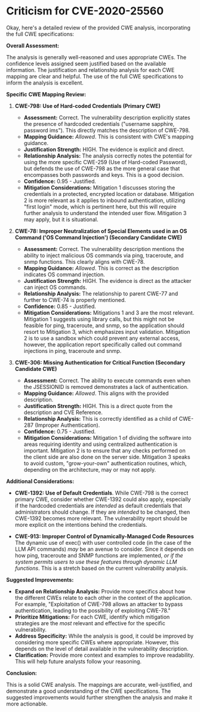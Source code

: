 # Criticism for CVE-2020-25560

Okay, here's a detailed review of the provided CWE analysis, incorporating the full CWE specifications:

**Overall Assessment:**

The analysis is generally well-reasoned and uses appropriate CWEs. The confidence levels assigned seem justified based on the available information. The justification and relationship analysis for each CWE mapping are clear and helpful. The use of the full CWE specifications to inform the analysis is excellent.

**Specific CWE Mapping Review:**

1.  **CWE-798: Use of Hard-coded Credentials (Primary CWE)**
    *   **Assessment:** Correct. The vulnerability description explicitly states the presence of hardcoded credentials ("username sapphire, password ims"). This directly matches the description of CWE-798.
    *   **Mapping Guidance:** *Allowed*. This is consistent with CWE's mapping guidance.
    *   **Justification Strength:** HIGH. The evidence is explicit and direct.
    *   **Relationship Analysis:** The analysis correctly notes the potential for using the more specific CWE-259 (Use of Hard-coded Password), but defends the use of CWE-798 as the more general case that encompasses both passwords and keys. This is a good decision.
    *   **Confidence:** 0.95 - Justified.
    *   **Mitigation Considerations:**  Mitigation 1 discusses storing the credentials in a protected, encrypted location or database. Mitigation 2 is more relevant as it applies to inbound authentication, utilizing "first login" mode, which is pertinent here, but this will require further analysis to understand the intended user flow.  Mitigation 3 may apply, but it is situational.

2.  **CWE-78: Improper Neutralization of Special Elements used in an OS Command ('OS Command Injection') (Secondary Candidate CWE)**
    *   **Assessment:** Correct. The vulnerability description mentions the ability to inject malicious OS commands via ping, traceroute, and snmp functions. This clearly aligns with CWE-78.
    *   **Mapping Guidance:** *Allowed*. This is correct as the description indicates OS command injection.
    *   **Justification Strength:** HIGH. The evidence is direct as the attacker can inject OS commands.
    *   **Relationship Analysis:** The relationship to parent CWE-77 and further to CWE-74 is properly mentioned.
    *   **Confidence:** 0.85 - Justified.
    *   **Mitigation Considerations:** Mitigations 1 and 3 are the most relevant.  Mitigation 1 suggests using library calls, but this might not be feasible for ping, traceroute, and snmp, so the application should resort to Mitigation 3, which emphasizes input validation. Mitigation 2 is to use a sandbox which could prevent any external access, however, the application report specifically called out command injections in ping, traceroute and snmp.

3.  **CWE-306: Missing Authentication for Critical Function (Secondary Candidate CWE)**
    *   **Assessment:** Correct. The ability to execute commands even when the JSESSIONID is removed demonstrates a lack of authentication.
    *   **Mapping Guidance:** *Allowed*. This aligns with the provided description.
    *   **Justification Strength:** HIGH. This is a direct quote from the description and CVE Reference.
    *   **Relationship Analysis:** This is correctly identified as a child of CWE-287 (Improper Authentication).
    *   **Confidence:** 0.75 - Justified.
    *   **Mitigation Considerations:** Mitigation 1 of dividing the software into areas requiring identity and using centralized authentication is important. Mitigation 2 is to ensure that any checks performed on the client side are also done on the server side. Mitigation 3 speaks to avoid custom, "grow-your-own" authentication routines, which, depending on the architecture, may or may not apply.

**Additional Considerations:**

*   **CWE-1392: Use of Default Credentials**. While CWE-798 is the correct primary CWE, consider whether CWE-1392 could also apply, especially if the hardcoded credentials are *intended* as default credentials that administrators should change. If they are *intended* to be changed, then CWE-1392 becomes more relevant. The vulnerability report should be more explicit on the intentions behind the credentials.

*  **CWE-913: Improper Control of Dynamically-Managed Code Resources** The dynamic use of exec() with user controlled code (in the case of the LLM API commands) *may* be an avenue to consider. Since it depends on how ping, traceroute and SNMP functions are implemented, *or if the system permits users to use these features through dynamic LLM functions*. This is a stretch based on the current vulnerability analysis.

**Suggested Improvements:**

*   **Expand on Relationship Analysis:** Provide more specifics about how the different CWEs relate to each other in the context of the application. For example, "Exploitation of CWE-798 allows an attacker to bypass authentication, leading to the possibility of exploiting CWE-78."
*   **Prioritize Mitigations:** For each CWE, identify which mitigation strategies are the *most* relevant and effective for the specific vulnerability.
*   **Address Specificity:** While the analysis is good, it could be improved by considering more specific CWEs where appropriate. However, this depends on the level of detail available in the vulnerability description.
* **Clarification:** Provide more context and examples to improve readability. This will help future analysts follow your reasoning.

**Conclusion:**

This is a solid CWE analysis. The mappings are accurate, well-justified, and demonstrate a good understanding of the CWE specifications. The suggested improvements would further strengthen the analysis and make it more actionable.